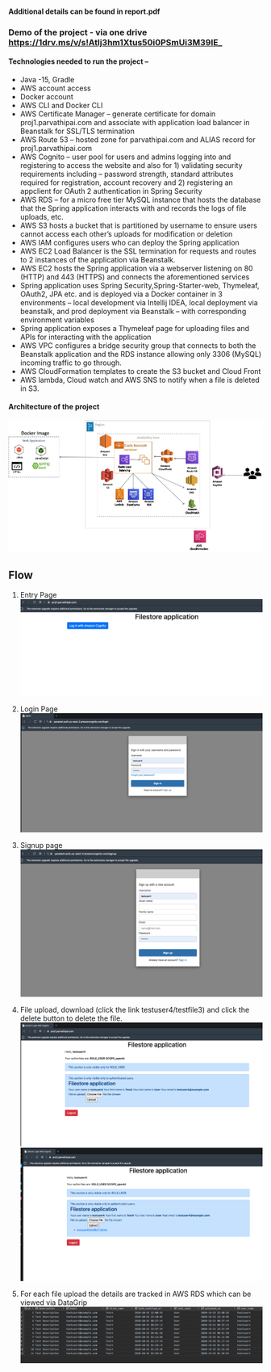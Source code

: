 #### Additional details can be found in report.pdf

### Demo of the project - via one drive https://1drv.ms/v/s!Atlj3hm1Xtus50i0PSmUi3M39IE_
#### Technologies needed to run the project – 
* Java -15, Gradle
* AWS account access
* Docker account
* AWS CLI and Docker CLI
* AWS Certificate Manager – generate certificate for domain proj1.parvathipai.com and associate with application load balancer in Beanstalk for SSL/TLS termination
* AWS Route 53 – hosted zone for parvathipai.com and ALIAS record for proj1.parvathipai.com
* AWS Cognito – user pool for users and admins logging into and registering to access the website and also for 1) validating security requirements including – password strength, standard attributes required for registration, account recovery and 2) registering an appclient for OAuth 2 authentication in Spring Security
* AWS RDS – for a micro free tier MySQL instance that hosts the database that the Spring application interacts with and records the logs of file uploads, etc.
* AWS S3 hosts a bucket that is partitioned by username to ensure users cannot access each other’s uploads for modification or deletion
* AWS IAM configures users who can deploy the Spring application
* AWS EC2 Load Balancer is the SSL termination for requests and routes to 2 instances of the application via Beanstalk.
* AWS EC2 hosts the Spring application via a webserver listening on 80 (HTTP) and 443 (HTTPS) and connects the aforementioned services
* Spring application uses Spring Security,Spring-Starter-web, Thymeleaf, OAuth2, JPA etc. and is deployed via a Docker container in 3 environments – local development via Intellij IDEA, local deployment via beanstalk, and prod deployment via Beanstalk – with corresponding environment variables
* Spring application exposes a Thymeleaf page for uploading files and APIs for interacting with the application
* AWS VPC configures a bridge security group that connects to both the Beanstalk application and the RDS instance allowing only 3306 (MySQL) incoming traffic to go through.
* AWS CloudFormation templates to create the S3 bucket and Cloud Front
* AWS lambda, Cloud watch and AWS SNS to notify when a file is deleted in S3.

#### Architecture of the project
<img src="screenshots/Picture1.jpg" />

## Flow
1. Entry Page
   <img src="screenshots/Picture2.jpg" />

2. Login Page
   <img src="screenshots/Picture3.jpg" />

3. Signup page
   <img src="screenshots/Picture7.jpg" />

4. File upload, download (click the link testuser4/testfile3) and click the delete button to delete the file.
   <img src="screenshots/Picture4.jpg" />
   <img src="screenshots/Picture8.jpg" />

5. For each file upload the details are tracked in AWS RDS which can be viewed via DataGrip
   <img src="screenshots/Picture6.jpg" />
